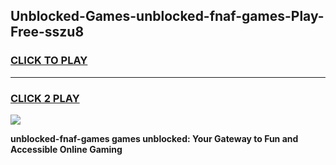 
## Unblocked-Games-unblocked-fnaf-games-Play-Free-sszu8
<h3>
<a href="https://premium76.site?title=unblocked-fnaf-games&ref=17A">CLICK TO PLAY</a></h3>
<hr>

<h3>
<a href="https://premium76.site?title=unblocked-fnaf-games&ref=17A">CLICK 2 PLAY</a>
  
</h3>

<a href="https://premium76.site?title=unblocked-fnaf-games&ref=17A"><img src="https://clearcache.store/games.png"></a>


**unblocked-fnaf-games games unblocked: Your Gateway to Fun and Accessible Online Gaming**
